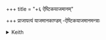 +++
title = "+६ ऐष्टिकयाजमानम्"

+++
प्राजापत्यं याजमानकाण्डम् -ऐष्टिकयाजमानमन्त्राः

<details><summary>Keith</summary>

6 The Part of the Sacrificer in the New and Full Moon Sacrifices
</details>
